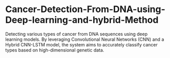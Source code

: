 # Cancer-Detection-From-DNA-using-Deep-learning-and-hybrid-Method
Detecting various types of cancer from DNA sequences using deep learning models. By leveraging Convolutional Neural Networks (CNN) and a Hybrid CNN-LSTM model, the system aims to accurately classify cancer types based on high-dimensional genetic data.
